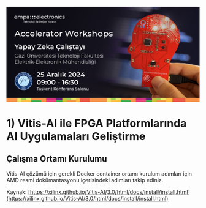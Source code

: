 <p align="center">
    <img src="./Additionals/Empa-Accelerators-Workshops-Template-Banner.jpg" alt="Accelerator Workshops" 
    style="display: block; margin: 0 auto"/>
</p>

# 1) Vitis-AI ile FPGA Platformlarında AI Uygulamaları Geliştirme

## Çalışma Ortamı Kurulumu

Vitis-AI çözümü için gerekli Docker container ortamı kurulum adımları için AMD resmi dokümantasyonu içerisindeki adımları takip ediniz.

Kaynak: [https://xilinx.github.io/Vitis-AI/3.0/html/docs/install/install.html](https://xilinx.github.io/Vitis-AI/3.0/html/docs/install/install.html)